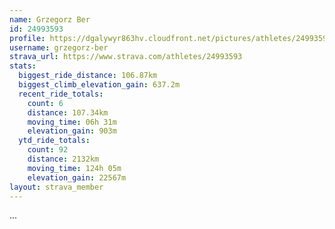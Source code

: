 ```yaml
---
name: Grzegorz Ber
id: 24993593
profile: https://dgalywyr863hv.cloudfront.net/pictures/athletes/24993593/7453165/11/large.jpg
username: grzegorz-ber
strava_url: https://www.strava.com/athletes/24993593
stats:
  biggest_ride_distance: 106.87km
  biggest_climb_elevation_gain: 637.2m
  recent_ride_totals:
    count: 6
    distance: 107.34km
    moving_time: 06h 31m
    elevation_gain: 903m
  ytd_ride_totals:
    count: 92
    distance: 2132km
    moving_time: 124h 05m
    elevation_gain: 22567m
layout: strava_member
--- 
```

...
